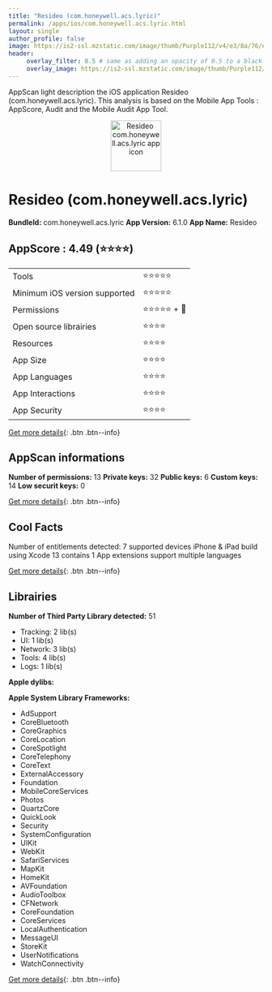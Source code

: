 ```yaml
---
title: "Resideo (com.honeywell.acs.lyric)"
permalink: /apps/ios/com.honeywell.acs.lyric.html
layout: single
author_profile: false
image: https://is2-ssl.mzstatic.com/image/thumb/Purple112/v4/e3/8a/76/e38a7617-39b2-ac27-3012-47b0e646a0ca/AppIcon-1x_U007emarketing-0-7-0-85-220.png/512x512bb.jpg
header: 
     overlay_filter: 0.5 # same as adding an opacity of 0.5 to a black background
     overlay_image: https://is2-ssl.mzstatic.com/image/thumb/Purple112/v4/e3/8a/76/e38a7617-39b2-ac27-3012-47b0e646a0ca/AppIcon-1x_U007emarketing-0-7-0-85-220.png/512x512bb.jpg
---
```

AppScan light description the iOS application Resideo (com.honeywell.acs.lyric). This analysis is based on the Mobile App Tools : AppScore, Audit and the Mobile Audit App Tool.

  
  
<div style="text-align: center;"><img src="https://is2-ssl.mzstatic.com/image/thumb/Purple112/v4/e3/8a/76/e38a7617-39b2-ac27-3012-47b0e646a0ca/AppIcon-1x_U007emarketing-0-7-0-85-220.png/512x512bb.jpg" width="100" height="100" alt="Resideo com.honeywell.acs.lyric app icon"></div>  
  
# Resideo (com.honeywell.acs.lyric)

**BundleId:** com.honeywell.acs.lyric
**App Version:** 6.1.0
**App Name:** Resideo


## AppScore : 4.49 (⭐️⭐️⭐️⭐️) 

<table>
<tr><td> Tools </td><td> ⭐️⭐️⭐️⭐️⭐️ </td></tr>
<tr><td> Minimum iOS version supported </td><td> ⭐️⭐️⭐️⭐️⭐️ </td></tr>
<tr><td> Permissions </td><td> ⭐️⭐️⭐️⭐️⭐️ + 🌟 </td></tr>
<tr><td> Open source librairies </td><td> ⭐️⭐️⭐️⭐️ </td></tr>
<tr><td> Resources </td><td> ⭐️⭐️⭐️⭐️ </td></tr>
<tr><td> App Size </td><td> ⭐️⭐️⭐️⭐️ </td></tr>
<tr><td> App Languages </td><td> ⭐️⭐️⭐️⭐️ </td></tr>
<tr><td> App Interactions </td><td> ⭐️⭐️⭐️⭐️ </td></tr>
<tr><td> App Security </td><td> ⭐️⭐️⭐️⭐️ </td></tr>
</table>

[Get more details](/pricing.html){: .btn .btn--info}  
  
## AppScan informations 

**Number of permissions:** 13
**Private keys:** 32
**Public keys:** 6
**Custom keys:** 14
**Low securit keys:** 0
  
[Get more details](/pricing.html){: .btn .btn--info}

## Cool Facts

Number of entitlements detected: 7
supported devices iPhone & iPad
build using Xcode 13
contains 1 App extensions
support multiple languages
  
[Get more details](/pricing.html){: .btn .btn--info}

## Librairies 
**Number of Third Party Library detected:** 51
- Tracking: 2 lib(s)
- UI: 1 lib(s)
- Network: 3 lib(s)
- Tools: 4 lib(s)
- Logs: 1 lib(s)

**Apple dylibs:**


**Apple System Library Frameworks:**
- AdSupport
- CoreBluetooth
- CoreGraphics
- CoreLocation
- CoreSpotlight
- CoreTelephony
- CoreText
- ExternalAccessory
- Foundation
- MobileCoreServices
- Photos
- QuartzCore
- QuickLook
- Security
- SystemConfiguration
- UIKit
- WebKit
- SafariServices
- MapKit
- HomeKit
- AVFoundation
- AudioToolbox
- CFNetwork
- CoreFoundation
- CoreServices
- LocalAuthentication
- MessageUI
- StoreKit
- UserNotifications
- WatchConnectivity


  
[Get more details](/pricing.html){: .btn .btn--info}

